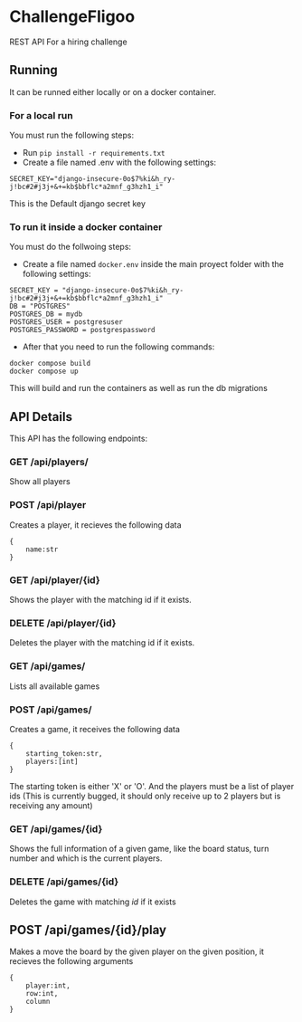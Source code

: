 # ChallengeFligoo
REST API For a hiring challenge 

## Running 
It can be runned either locally or on a docker container.

### For a local run
You must run the following steps:
* Run ```pip install -r requirements.txt```
* Create a file named .env  with the following settings:

```SECRET_KEY="django-insecure-0o$7%ki&h_ry-j!bc#2#j3j+&+=kb$bbflc*a2mnf_g3hzh1_i"```

This is the Default django secret key

### To run it inside a docker container 
You must do the follwoing steps:
* Create a file named ```docker.env``` inside the main proyect folder with the following settings: 
``` 
SECRET_KEY = "django-insecure-0o$7%ki&h_ry-j!bc#2#j3j+&+=kb$bbflc*a2mnf_g3hzh1_i"
DB = "POSTGRES"
POSTGRES_DB = mydb
POSTGRES_USER = postgresuser
POSTGRES_PASSWORD = postgrespassword
```
* After that you need to run the following commands:
```
docker compose build
docker compose up
```

This will build and run the containers as well as run the db migrations 

## API Details
This API has the following endpoints:

### GET /api/players/
Show all players 


### POST /api/player
Creates a player, it recieves the following data
```
{
    name:str
}
```

### GET /api/player/{id}
Shows the player with the matching id if it exists. 

### DELETE /api/player/{id}
Deletes the player with the matching id if it exists.

### GET /api/games/
Lists all available games

### POST /api/games/
Creates a game, it receives the following data
```
{
    starting_token:str,
    players:[int]
}
```
The starting token is either 'X' or 'O'. And the players must be a list of player ids (This is currently bugged, it should only receive up to 2 players but is receiving any amount)

### GET /api/games/{id}
Shows the full information of a given game, like the board status, turn number and which is the current players. 

### DELETE /api/games/{id}
Deletes the game with matching _id_ if it exists

## POST /api/games/{id}/play

Makes a move the board by the given player on the given position, it recieves the following arguments
```
{
    player:int,
    row:int,
    column
}
```